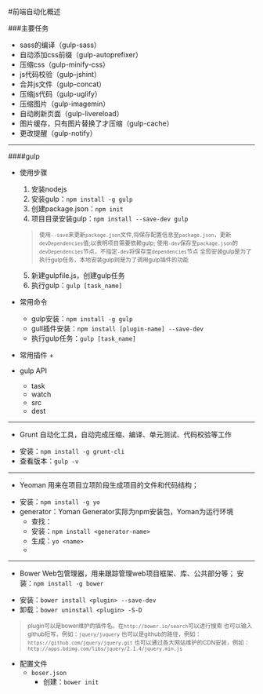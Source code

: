 #前端自动化概述

###主要任务
+ sass的编译（gulp-sass）
+ 自动添加css前缀（gulp-autoprefixer）
+ 压缩css（gulp-minify-css）
+ js代码校验（gulp-jshint）
+ 合并js文件（gulp-concat）
+ 压缩js代码（gulp-uglify）
+ 压缩图片（gulp-imagemin）
+ 自动刷新页面（gulp-livereload）
+ 图片缓存，只有图片替换了才压缩（gulp-cache）
+ 更改提醒（gulp-notify）
---

####gulp

- 使用步骤
	1. 安装nodejs
	2. 安装gulp：`npm install -g gulp`
	3. 创建package.json：`npm init`
	4. 项目目录安装gulp：`npm install --save-dev gulp`
	> <small>使用`--save`来更新`package.json`文件,将保存配置信息至`package.json`，更新`devDependencies`值;以表明项目需要依赖gulp;
	> 使用`-dev`保存至`package.json`的`devDependencies`节点，不指定`-dev`将保存至`dependencies`节点
	> 全局安装gulp是为了执行gulp任务，本地安装gulp则是为了调用gulp插件的功能</small>
	5. 新建gulpfile.js，创建gulp任务
	6. 执行gulp：`gulp [task_name]`


- 常用命令
	+ gulp安装：`npm install -g gulp`
	+ gull插件安装：`npm install [plugin-name] --save-dev `
	+ 执行gulp任务：`gulp [task_name]`

- 常用插件
	+ 

- gulp API
	+ task
	+ watch
	+ src
	+ dest


---

- Grunt
	自动化工具，自动完成压缩、编译、单元测试、代码校验等工作

+ 安装：`npm install -g grunt-cli`
+ 查看版本：`gulp -v`

---

- Yeoman
	用来在项目立项阶段生成项目的文件和代码结构；

+ 安装：`npm install -g yo`
+ generator：Yoman Generator实际为npm安装包，Yoman为运行环境
	* 查找：
	* 安装：`npm install <generator-name>`
	* 生成：`yo <name>`
	* 


---

- Bower
	Web包管理器，用来跟踪管理web项目框架、库、公共部分等；
	安装：`npm install -g bower`

+ 安装：`bower install <plugin> --save-dev`
+ 卸载：`bower uninstall <plugin> -S-D`

> <small>plugin可以是bower维护的插件名。在`http://bower.io/search`可以进行搜索
> 也可以输入github短写，例如：`jquery/juquery`
> 也可以是github的路径，例如：`https://github.com/jquery/jquery.git`
> 也可以通过各大网站维护的CDN安装，例如：`http://apps.bdimg.com/libs/jquery/2.1.4/jquery.min.js`</small>

+ 配置文件
	* `boser.json`
		- 创建：`bower init`

